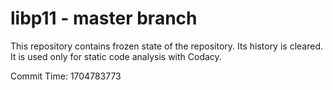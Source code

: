 # libp11 - master branch

This repository contains frozen state of the repository.
Its history is cleared. It is used only for static code
analysis with Codacy.

Commit Time: 1704783773